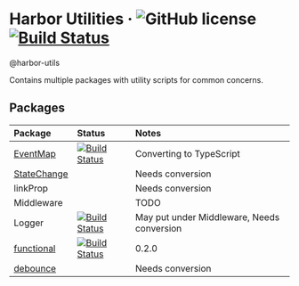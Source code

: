 # Harbor Utilities &middot; ![GitHub license](https://img.shields.io/badge/license-MIT-blue.svg) [![Build Status](https://travis-ci.com/jhorback/harbor-utils.svg?branch=master)](https://travis-ci.com/jhorback/harbor-utils)
@harbor-utils

Contains multiple packages with utility scripts for common concerns.

## Packages

| Package   | Status   | Notes
|:---       |:---      |:---
| [EventMap](./packages/EventMap/README.md) | [![Build Status](https://travis-ci.com/jhorback/harbor-utils.svg?branch=packages/EventMap)](https://travis-ci.com/jhorback/harbor-utils) | Converting to TypeScript 
| [StateChange](./packages/StateChange/README.md) | | Needs conversion 
| linkProp || Needs conversion 
| Middleware | | TODO
| Logger | [![Build Status](https://travis-ci.com/jhorback/harbor-utils.svg?branch=packages/Logger)](https://travis-ci.com/jhorback/harbor-utils) | May put under Middleware, Needs conversion
| [functional](./packages/functional/README.md) | [![Build Status](https://travis-ci.com/jhorback/harbor-utils.svg?branch=packages/functional)](https://travis-ci.com/jhorback/harbor-utils) | 0.2.0 
| [debounce](./packages/debounce/README.md) | | Needs conversion










